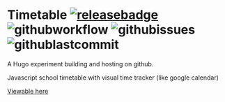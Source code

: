 # Timetable [![releasebadge]][release] ![githubworkflow] ![githubissues] ![githublastcommit]

A Hugo experiment building and hosting on github.

Javascript school timetable with visual time tracker (like google calendar)

[Viewable here](https://bcgwebdesign.github.io/timetable/)


[release]: https://github.com/bcgwebdesign/timetable/releases
[releasebadge]: https://img.shields.io/github/v/release/bcgwebdesign/timetable?style=flat-square
[githubworkflow]: https://img.shields.io/github/workflow/status/bcgwebdesign/timetable/GitHub%20Pages?style=flat-square
[githubissues]: https://img.shields.io/github/issues-raw/bcgwebdesign/timetable
[githublastcommit]: https://img.shields.io/github/last-commit/bcgwebdesign/timetable

